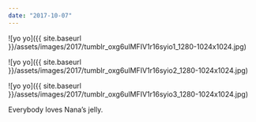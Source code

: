 ```yaml
---
date: "2017-10-07"
---
```


![yo yo]({{ site.baseurl }}/assets/images/2017/tumblr_oxg6ulMFIV1r16syio1_1280-1024x1024.jpg)

![yo yo]({{ site.baseurl }}/assets/images/2017/tumblr_oxg6ulMFIV1r16syio2_1280-1024x1024.jpg)

![yo yo]({{ site.baseurl }}/assets/images/2017/tumblr_oxg6ulMFIV1r16syio3_1280-1024x1024.jpg)

Everybody loves Nana’s jelly.

